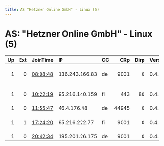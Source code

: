 ```yaml
---
title: AS "Hetzner Online GmbH" - Linux (5)
---
```


# AS: "Hetzner Online GmbH" - Linux (5)

|   Up |   Ext | JoinTime                                                                                            | IP             | CC   |   ORp |   Dirp | Version   | Contact                      | Nickname   |   eFamMembers |
|-----:|------:|:----------------------------------------------------------------------------------------------------|:---------------|:-----|------:|-------:|:----------|:-----------------------------|:-----------|--------------:|
|    1 |     0 | [08:08:48](https://metrics.torproject.org/rs.html#details/A15A71DBEE16E9EDFC2BD50FCF2177C6274B526D) | 136.243.166.83 | de   |  9001 |      0 | 0.4.0.5   | Matthieu &lt;matthieu @ azar | delphine   |             1 |
|    1 |     0 | [10:22:19](https://metrics.torproject.org/rs.html#details/CD6E8C548704F4CE544CD71365D46F110518FBED) | 95.216.140.159 | fi   |   443 |     80 | 0.4.0.5   | TRFI&gt; torrelayfi gmail    | TRFIAntti  |             1 |
|    1 |     0 | [11:55:47](https://metrics.torproject.org/rs.html#details/B29636AD4CB393B9B6B23B820C99A05017B2A810) | 46.4.176.48    | de   | 44945 |      0 | 0.4.0.5   | None                         | Unnamed    |             1 |
|    1 |     1 | [17:24:20](https://metrics.torproject.org/rs.html#details/6261E450632613A774C33E5BD8C4DFA580B6C3C1) | 95.216.222.77  | fi   |  9001 |      0 | 0.4.0.5   | Bjoern Boschman &lt;bjoern A | Unnamed    |             1 |
|    1 |     0 | [20:42:34](https://metrics.torproject.org/rs.html#details/ACE29EC7700BD112DEB42B934E5E443476CD577C) | 195.201.26.175 | de   |  9001 |      0 | 0.4.0.5   | None                         | StoneCat   |             1 |
